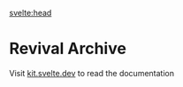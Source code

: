 <svelte:head>
<meta name="description" content="Blog posts and reviews about revivals" />
<title>Revival Archive</title>
</svelte:head>

# Revival Archive

Visit [kit.svelte.dev](https://kit.svelte.dev) to read the documentation
